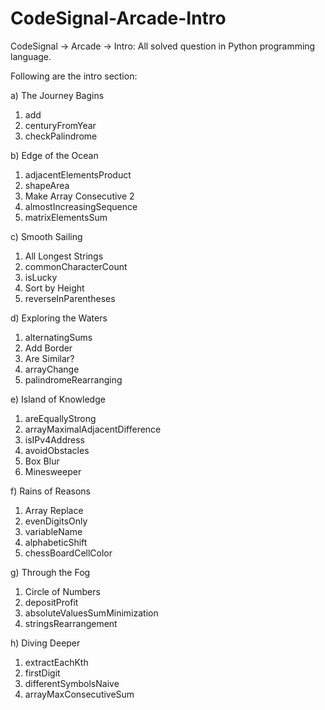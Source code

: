 # CodeSignal-Arcade-Intro
CodeSignal -> Arcade -> Intro: All solved question in Python programming language.

Following are the intro section:

a) The Journey Bagins
  1) add
  2) centuryFromYear
  3) checkPalindrome

b) Edge of the Ocean
  1) adjacentElementsProduct
  2) shapeArea
  3) Make Array Consecutive 2
  4) almostIncreasingSequence
  5) matrixElementsSum

c) Smooth Sailing
  1) All Longest Strings
  2) commonCharacterCount
  3) isLucky
  4) Sort by Height
  5) reverseInParentheses

d) Exploring the Waters
  1) alternatingSums
  2) Add Border
  3) Are Similar?
  4) arrayChange
  5) palindromeRearranging

e) Island of Knowledge
  1) areEquallyStrong
  2) arrayMaximalAdjacentDifference
  3) isIPv4Address
  4) avoidObstacles
  5) Box Blur
  6) Minesweeper

f) Rains of Reasons
  1) Array Replace
  2) evenDigitsOnly
  3) variableName
  4) alphabeticShift
  5) chessBoardCellColor

g) Through the Fog
  1) Circle of Numbers
  2) depositProfit
  3) absoluteValuesSumMinimization
  4) stringsRearrangement

h) Diving Deeper
  1) extractEachKth
  2) firstDigit
  3) differentSymbolsNaive
  4) arrayMaxConsecutiveSum
